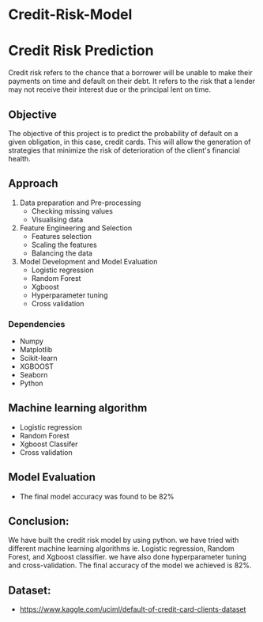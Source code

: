 # Credit-Risk-Model

# Credit Risk Prediction
Credit risk refers to the chance that a borrower will be unable to make their payments on time and default on their debt. It refers to the risk that a lender may not receive their interest due or the principal lent on time.
 
## Objective
The objective of this project is to predict the probability of default on a given obligation, in this case, credit cards. This will allow the generation of strategies that minimize the risk of deterioration of the client's financial health.

## Approach
 1. Data preparation and Pre-processing
     - Checking missing values
     - Visualising data
 2. Feature Engineering and Selection
     - Features selection
     - Scaling the features
     - Balancing the data
 3. Model Development and Model Evaluation
     - Logistic regression
     - Random Forest
     - Xgboost
     - Hyperparameter tuning
     - Cross validation

### Dependencies
 
* Numpy
* Matplotlib
* Scikit-learn
* XGBOOST
* Seaborn
* Python 

## Machine learning algorithm
- Logistic regression
- Random Forest
- Xgboost Classifer
- Cross validation

## Model Evaluation
- The final model accuracy was found to be 82%

## Conclusion:
We have built the credit risk model by using python. we have tried with different machine learning algorithms ie. Logistic regression, Random Forest, and Xgboost classifier. we have also done hyperparameter tuning and cross-validation. The final accuracy of the model we achieved is 82%.

## Dataset:
- https://www.kaggle.com/uciml/default-of-credit-card-clients-dataset
